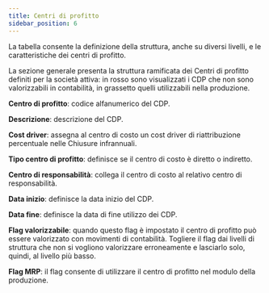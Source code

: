 ```yaml
---
title: Centri di profitto
sidebar_position: 6
---
```


La tabella consente la definizione della struttura, anche su diversi livelli, e le caratteristiche dei centri di profitto.

La sezione generale presenta la struttura ramificata dei Centri di profitto definiti per la società attiva: in rosso sono visualizzati i CDP che non sono valorizzabili in contabilità, in grassetto quelli utilizzabili nella produzione.



**Centro di profitto**: codice alfanumerico del CDP.

**Descrizione**: descrizione del CDP.


**Cost driver**: assegna al centro di costo un cost driver di riattribuzione percentuale nelle Chiusure infrannuali.

**Tipo centro di profitto**: definisce se il centro di costo è diretto o indiretto.

**Centro di responsabilità**: collega il centro di costo al relativo centro di responsabilità.

**Data inizio**: definisce la data inizio del CDP.

**Data fine**: definisce la data di fine utilizzo dei CDP.

**Flag valorizzabile**: quando questo flag è impostato il centro di profitto può essere valorizzato con movimenti di contabilità. Togliere il flag dai livelli di struttura che non si vogliono valorizzare erroneamente e lasciarlo solo, quindi, al livello più basso.

**Flag MRP**: il flag consente di utilizzare il centro di profitto nel modulo della produzione.






